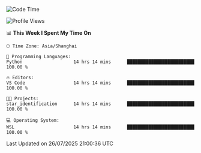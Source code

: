 <!--START_SECTION:waka-->
![Code Time](http://img.shields.io/badge/Code%20Time-3%2C050%20hrs%2058%20mins-blue)

![Profile Views](http://img.shields.io/badge/Profile%20Views-0-blue)

📊 **This Week I Spent My Time On** 

```text
🕑︎ Time Zone: Asia/Shanghai

💬 Programming Languages: 
Python                   14 hrs 14 mins      █████████████████████████   100.00 % 

🔥 Editors: 
VS Code                  14 hrs 14 mins      █████████████████████████   100.00 % 

🐱‍💻 Projects: 
star_identification      14 hrs 14 mins      █████████████████████████   100.00 % 

💻 Operating System: 
WSL                      14 hrs 14 mins      █████████████████████████   100.00 % 
```


 Last Updated on 26/07/2025 21:00:36 UTC
<!--END_SECTION:waka-->